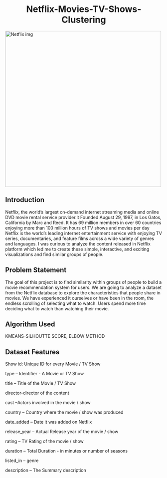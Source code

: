 <h1 align="center"> Netflix-Movies-TV-Shows-Clustering</h1>

<img align = "center" width = 500 length=10000 src="https://media.giphy.com/media/vYHSRSor0Kaje/giphy.gif" alt='Netflix img'/>
<h2>Introduction</h2>
Netflix, the world’s largest on-demand internet streaming media and online DVD movie rental service provider.it Founded August 29, 1997, in Los Gatos, California by Marc and Reed. It has 69 million members in over 60 countries enjoying more than 100 million hours of TV shows and movies per day Netflix is the world’s leading internet entertainment service with enjoying TV series, documentaries, and feature films across a wide variety of genres and languages. I was curious to analyze the content released in Netflix platform which led me to create these simple, interactive, and exciting visualizations and find similar groups of people.
<h2> Problem Statement</h2>
The goal of this project is to find similarity within groups of people to build a movie recommendation system for users. We are going to analyze a dataset from the Netflix database to explore the characteristics that people share in movies. We have experienced it ourselves or have been in the room, the endless scrolling of selecting what to watch. Users spend more time deciding what to watch than watching their movie.
<h2>Algorithm Used</h2>
KMEANS-SILHOUTTE SCORE, ELBOW METHOD
<h2>Dataset Features</h2>
Show id: Unique ID for every Movie / TV Show

type – Identifier - A Movie or TV Show

title – Title of the Movie / TV Show

director-director of the content

cast –Actors involved in the movie / show

country – Country where the movie / show was produced

date_added – Date it was added on Netflix

release_year – Actual Release year of the movie / show

rating – TV Rating of the movie / show

duration – Total Duration - in minutes or number of seasons

listed_in – genre

description – The Summary description

